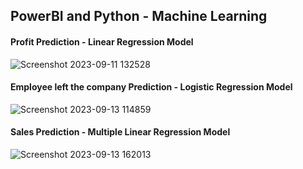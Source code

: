 ## PowerBI and Python - Machine Learning
#### Profit Prediction - Linear Regression Model

![Screenshot 2023-09-11 132528](https://github.com/Rulzyushan/Power-BI-and-Python-Machine-Learning/assets/106433847/09fefbcd-b9c8-4054-81b5-0e290055d5cb)

#### Employee left the company Prediction - Logistic Regression Model
![Screenshot 2023-09-13 114859](https://github.com/Rulzyushan/Power-BI-and-Python-Machine-Learning/assets/106433847/ba9bb325-d0ad-4200-aa4d-3981d4492775)
#### Sales Prediction - Multiple Linear Regression Model

![Screenshot 2023-09-13 162013](https://github.com/Rulzyushan/Power-BI-and-Python-Machine-Learning/assets/106433847/284bd7ce-a2a8-4d60-9cf7-96cd01f62297)
